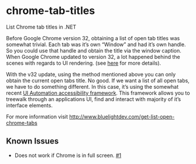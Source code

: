 # chrome-tab-titles
List Chrome tab titles in .NET

Before Google Chrome version 32, obtaining a list of open tab titles was somewhat trivial. Each tab was it’s own “Window” and had it’s own handle. So you could use that handle and obtain the title via the window caption. When Google Chrome updated to version 32, a lot happened behind the scenes with regards to UI rendering. (see [here](http://news.softpedia.com/news/Google-Chrome-32-to-Switch-to-Aura-the-All-New-GPU-Powered-Graphical-Stack-391650.shtml) for more details).

With the v32 update, using the method mentioned above you can only obtain the current open tabs title. No good. If we want a list of all open tabs, we have to do something different. In this case, it’s using the somewhat recent [UI Automation accessibility framework](http://msdn.microsoft.com/en-us/library/ms747327(v=vs.110).aspx). This framework allows you to treewalk through an applications UI, find and interact with majority of it’s interface elements.

For more information visit http://www.bluelightdev.com/get-list-open-chrome-tabs

## Known Issues
* Does not work if Chrome is in full screen. [#1](../../issues/1)
